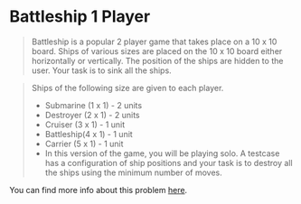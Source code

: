 # Battleship 1 Player

>Battleship is a popular 2 player game that takes place on a 10 x 10 board. Ships of various sizes are placed on the 10 x 10 board either horizontally or vertically. The position of the ships are hidden to the user. Your task is to sink all the ships.

>Ships of the following size are given to each player.
> - Submarine (1 x 1) - 2 units
> - Destroyer (2 x 1) - 2 units
> - Cruiser (3 x 1) - 1 unit
> - Battleship(4 x 1) - 1 unit
> - Carrier (5 x 1) - 1 unit
> - In this version of the game, you will be playing solo. A testcase has a configuration of ship positions and your task is to destroy all the ships using the minimum number of moves.

You can find more info about this problem [here](https://www.hackerrank.com/challenges/battleship1p).